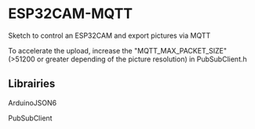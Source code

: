# ESP32CAM-MQTT
Sketch to control an ESP32CAM and export pictures via MQTT 

To accelerate the upload, increase the "MQTT_MAX_PACKET_SIZE" (>51200 or greater depending of the picture resolution) in PubSubClient.h

## Librairies 
ArduinoJSON6

PubSubClient

